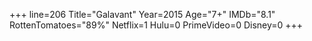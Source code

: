 +++
line=206
Title="Galavant"
Year=2015
Age="7+"
IMDb="8.1"
RottenTomatoes="89%"
Netflix=1
Hulu=0
PrimeVideo=0
Disney=0
+++

